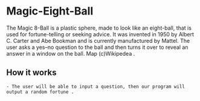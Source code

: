 # Magic-Eight-Ball

The Magic 8-Ball is a plastic sphere, made to look like an eight-ball, that is used for fortune-telling or seeking advice. It was invented in 1950 by Albert C. Carter and Abe Bookman and is currently manufactured by Mattel. The user asks a yes–no question to the ball and then turns it over to reveal an answer in a window on the ball. Map (c)Wikipedea .

## How it works

    - The user will be able to input a question, then our program will output a random fortune .
